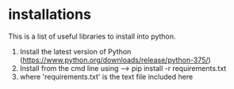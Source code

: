 # installations

This is a list of useful libraries to install into python. 

1) Install the latest version of Python (https://www.python.org/downloads/release/python-375/)
2) Install from the cmd line using -->  pip install -r requirements.txt
3) where 'requirements.txt' is the text file included here

